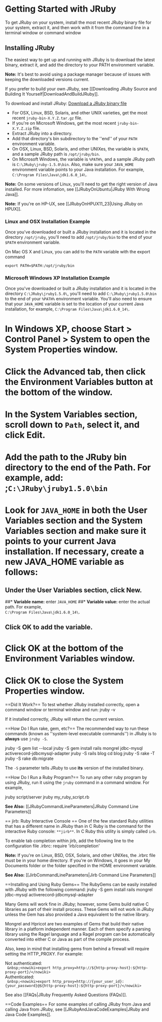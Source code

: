 Getting Started with JRuby
==========================

To get JRuby on your system, install the most recent JRuby binary file for your system, extract it, and then work with it from the command line in a terminal window or command window

Installing JRuby
----------------
The easiest way to get up and running with JRuby is to download the latest binary, extract it, and add the directory to your PATH environment variable.

**Note:** It's best to avoid using a package manager because of issues with keeping the downloaded versions current.

If you prefer to build your own JRuby, see [[Downloading JRuby Source and Building It Yourself|DownloadAndBuildJRuby]].

To download and install JRuby: [Download a JRuby binary file](http://jruby.org/download) 

* For OSX, Linux, BSD, Solaris, and other UNIX varieties, get the most recent `jruby-bin-X.Y.Z.tar.gz` file.
* If you're on Microsoft Windows, get the most recent `jruby-bin-X.Y.Z.zip` file.
* Extract JRuby into a directory.
* Add that directory's bin subdirectory to the ''end'' of your `PATH` environment variable.
* On OSX, Linux, BSD, Solaris, and other UNIXes, the variable is `$PATH`, and a sample JRuby path is `/opt/jruby/bin`.
* On Microsoft Windows, the variable is `%PATH%`, and a sample JRuby path is `C:\JRuby\jruby-1.5.0\bin`. Also, make sure your `JAVA_HOME` environment variable points to your Java installation. For example, `C:\Program Files\Java\jdk1.6.0_14\`.

**Note:** On some versions of Linux, you'll need to get the right version of Java installed. For more infomation, see [[JRubyOnUbuntu|JRuby With Wrong Java]].

**Note:** If you're on HP-UX, see [[JRubyOnHPUX11_23|Using JRuby on HPUX]].

### Linux and OSX Installation Example
Once you've downloaded or built a JRuby installation and it is located in the directory `/opt/jruby`, you'll need to add `/opt/jruby/bin` to the end of your `$PATH` environment variable.

On Mac OS X and Linux, you can add to the `PATH` variable with the export command

    export PATH=$PATH:/opt/jruby/bin

### Microsoft Windows XP Installation Example
Once you've downloaded or built a JRuby installation and it is located in the directory `C:\JRuby\jruby1.5.0\`,
you'll need to add `C:\JRuby\jruby1.5.0\bin` to the end of your `%PATH%` environment variable. You'll also need to ensure that your `JAVA_HOME` variable is set to the location of your current Java installation, for example, `C:\Program Files\Java\jdk1.6.0_14\`.
# In Windows XP, choose Start > Control Panel > System to open the System Properties window.
# Click the Advanced tab, then click the Environment Variables button at the bottom of the window.
# In the System Variables section, scroll down to `Path`, select it, and click Edit.
# Add the path to the JRuby bin directory to the end of the Path. For example, add:<br/>;`C:\JRuby\jruby1.5.0\bin`
# Look for `JAVA_HOME` in both the User Variables section and the System Variables section and make sure it points to your current Java installation. If necessary, create a new JAVA_HOME variable as follows:
## Under the User Variables section, click New.
##* **Variable name:** enter `JAVA_HOME`
##* **Variable value:** enter the actual path. For example, <br/> `C:\Program Files\Java\jdk1.6.0_14\`.
## Click OK to add the variable.
# Click OK at the bottom of the Environment Variables window.
# Click OK to close the System Properties window.

<span id="Did_It_Work"></span>
==Did It Work?==
To test whether JRuby installed correctly, open a command window or terminal window and run:
  jruby -v

If it installed correctly, JRuby will return the current version.

==How Do I Run rake, gem, etc?==
The recommended way to run these commands (known as ''system-level executable commands'') in JRuby is to **always** use `jruby -S`.

  jruby -S gem list --local
  jruby -S gem install rails mongrel jdbc-mysql activerecord-jdbcmysql-adapter
  jruby -S rails blog
  cd blog
  jruby -S rake -T
  jruby -S rake db:migrate

The `-S` parameter tells JRuby to use **its** version of the installed binary.

==How Do I Run a Ruby Program?==
To run any other ruby program by using JRuby, run it using the `jruby` command in a command window. For example,

  jruby script/server
  jruby my_ruby_script.rb

**See Also:** [[JRubyCommandLineParameters|JRuby Command Line Parameters]]

== jirb: Ruby Interactive Console ==
One of the few standard Ruby utilities that has a different name in JRuby than in C Ruby is the command for the interactive Ruby console: `**jirb**`. In C Ruby this utility is simply called `irb`.

To enable tab completion within jirb, add the following line to the configuration file .irbrc:
  require 'irb/completion'

**Note:** If you're on Linux, BSD, OSX, Solaris, and other UNIXes, the .irbrc file must be in your home directory. If you're on Windows, it goes in your My Documents folder or the folder specified in the HOME environment variable.

**See Also:** [[JirbCommandLineParameters|Jirb Command Line Parameters]]

==Installing and Using Ruby Gems==
The RubyGems can be easily installed with JRuby with the following command:
 jruby -S gem install rails mongrel jdbc-mysql activerecord-jdbcmysql-adapter

Many Gems will work fine in JRuby; however, some Gems build native C libraries as part of their install process. These Gems will not work in JRuby unless the Gem has also provided a Java equivalent to the native library. 

Mongrel and Hpricot are two examples of Gems that build their native library in a platform independent manner. Each of them specify a parsing library using the Ragel language and a Ragel program can be automatically converted into either C or Java as part of the compile process.

Also, keep in mind that installing gems from behind a firewall will require setting the HTTP_PROXY. For example:

Not authenticated:<br/>
` &nbsp;<nowiki>export http_proxy=http://${http-proxy-host}:${http-proxy-port}/</nowiki>` <br/>
Authenticated:<br/>
` &nbsp;<nowiki>export http_proxy=http://{your_user_id}:{your_password}@${http-proxy-host}:${http-proxy-port}/</nowiki>`

See also [[FAQs|JRuby Frequently Asked Questions (FAQs)]].

==Code Examples==
For some examples of calling JRuby from Java and calling Java from JRuby, see [[JRubyAndJavaCodeExamples|JRuby and Java Code Examples]].
